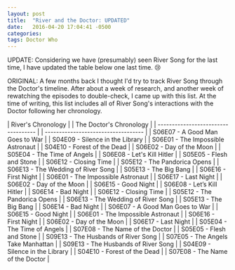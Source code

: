 ```yaml
---
layout: post
title:  "River and the Doctor: UPDATED"
date:   2016-04-20 17:04:41 -0500
categories:
tags: Doctor Who
---
```


UPDATE: Considering we have (presumably) seen River Song for the last time, I have updated the table below one last time. 😢

ORIGINAL: A few months back I thought I'd try to track River Song through the Doctor's timeline. After about a week of research, and another week of rewatching the episodes to double-check, I came up with this list. At the time of writing, this list includes all of River Song's interactions with the Doctor following her chronology.

| River's Chronology                  |  | The Doctor's Chronology             |
| ----------------------------------- |  | ----------------------------------- |
| S06E07 - A Good Man Goes to War     |  | S04E09 - Silence in the Library     |
| S06E01 - The Impossible Astronaut   |  | S04E10 - Forest of the Dead         |
| S06E02 - Day of the Moon            |  | S05E04 - The Time of Angels         |
| S06E08 - Let's Kill Hitler          |  | S05E05 - Flesh and Stone            |
| S06E12 - Closing Time               |  | S05E12 - The Pandorica Opens        |
| S06E13 - The Wedding of River Song  |  | S05E13 - The Big Bang               |
| S06E16 - First Night                |  | S06E01 - The Impossible Astronaut   |
| S06E17 - Last Night                 |  | S06E02 - Day of the Moon            |
| S06E15 - Good Night                 |  | S06E08 - Let’s Kill Hitler          |
| S06E14 - Bad Night                  |  | S06E12 - Closing Time               |
| S05E12 - The Pandorica Opens        |  | S06E13 - The Wedding of River Song  |
| S05E13 - The Big Bang               |  | S06E14 - Bad Night                  |
| S06E07 - A Good Man Goes to War     |  | S06E15 - Good Night                 |
| S06E01 - The Impossible Astronaut   |  | S06E16 - First Night                |
| S06E02 - Day of the Moon            |  | S06E17 - Last Night                 |
| S05E04 - The Time of Angels         |  | S07E08 - The Name of the Doctor     |
| S05E05 - Flesh and Stone            |  | S09E13 - The Husbands of River Song |
| S07E05 - The Angels Take Manhattan  |
| S09E13 - The Husbands of River Song |
| S04E09 - Silence in the Library     |
| S04E10 - Forest of the Dead         |
| S07E08 - The Name of the Doctor     |
